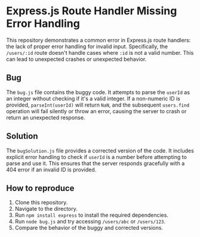 # Express.js Route Handler Missing Error Handling

This repository demonstrates a common error in Express.js route handlers: the lack of proper error handling for invalid input.  Specifically, the `/users/:id` route doesn't handle cases where `:id` is not a valid number.  This can lead to unexpected crashes or unexpected behavior.

## Bug

The `bug.js` file contains the buggy code.  It attempts to parse the `userId` as an integer without checking if it's a valid integer.  If a non-numeric ID is provided, `parseInt(userId)` will return `NaN`, and the subsequent `users.find` operation will fail silently or throw an error, causing the server to crash or return an unexpected response.

## Solution

The `bugSolution.js` file provides a corrected version of the code.  It includes explicit error handling to check if `userId` is a number before attempting to parse and use it.  This ensures that the server responds gracefully with a 404 error if an invalid ID is provided.

## How to reproduce

1. Clone this repository.
2. Navigate to the directory.
3. Run `npm install express` to install the required dependencies.
4. Run `node bug.js` and try accessing `/users/abc` or `/users/123`.
5. Compare the behavior of the buggy and corrected versions.
